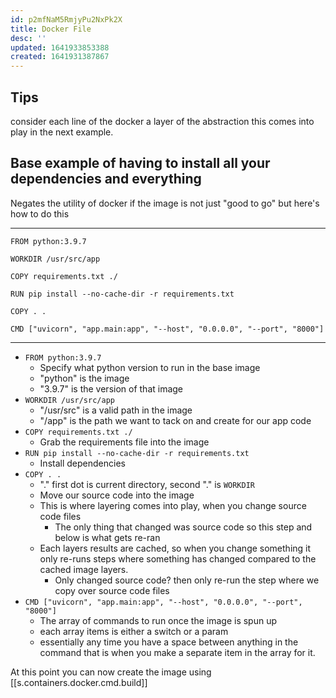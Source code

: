 ```yaml
---
id: p2mfNaM5RmjyPu2NxPk2X
title: Docker File
desc: ''
updated: 1641933853388
created: 1641931387867
---
```


## Tips

consider each line of the docker a layer of the abstraction this comes into play in the next example.

## Base example of having to install all your dependencies and everything

Negates the utility of docker if the image is not just "good to go" but here's how to do this

---

```docker
FROM python:3.9.7

WORKDIR /usr/src/app

COPY requirements.txt ./

RUN pip install --no-cache-dir -r requirements.txt

COPY . .

CMD ["uvicorn", "app.main:app", "--host", "0.0.0.0", "--port", "8000"]
```

---

- `FROM python:3.9.7`
  - Specify what python version to run in the base image
  - "python" is the image
  - "3.9.7" is the version of that image
- `WORKDIR /usr/src/app`
  - "/usr/src" is a valid path in the image
  - "/app" is the path we want to tack on and create for our app code
- `COPY requirements.txt ./`
  - Grab the requirements file into the image
- `RUN pip install --no-cache-dir -r requirements.txt`
  - Install dependencies
- `COPY . .`
  - "." first dot is current directory, second "." is `WORKDIR`
  - Move our source code into the image
  - This is where layering comes into play, when you change source code files
    - The only thing that changed was source code so this step and below is what gets re-ran
  - Each layers results are cached, so when you change something it only re-runs steps where something has changed compared to the cached image layers.
    - Only changed source code? then only re-run the step where we copy over source code files
- `CMD ["uvicorn", "app.main:app", "--host", "0.0.0.0", "--port", "8000"]`
  - The array of commands to run once the image is spun up
  - each array items is either a switch or a param
  - essentially any time you have a space between anything in the command that is when you make a separate item in the array for it.

At this point you can now create the image using [[s.containers.docker.cmd.build]]
